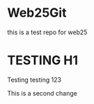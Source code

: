 # Web25Git

this is a test repo for web25

# TESTING H1

Testing testing 123

This is a second change
